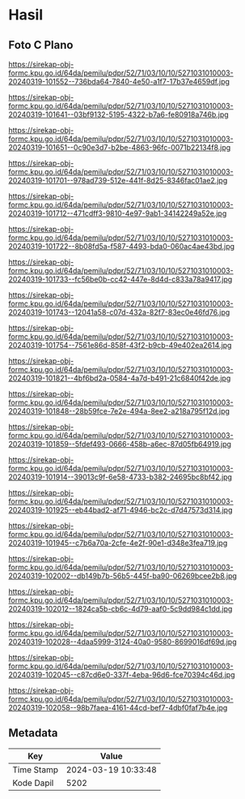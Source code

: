 # Hasil

## Foto C Plano

https://sirekap-obj-formc.kpu.go.id/64da/pemilu/pdpr/52/71/03/10/10/5271031010003-20240319-101552--736bda64-7840-4e50-a1f7-17b37e4659df.jpg

https://sirekap-obj-formc.kpu.go.id/64da/pemilu/pdpr/52/71/03/10/10/5271031010003-20240319-101641--03bf9132-5195-4322-b7a6-fe80918a746b.jpg

https://sirekap-obj-formc.kpu.go.id/64da/pemilu/pdpr/52/71/03/10/10/5271031010003-20240319-101651--0c90e3d7-b2be-4863-96fc-0071b22134f8.jpg

https://sirekap-obj-formc.kpu.go.id/64da/pemilu/pdpr/52/71/03/10/10/5271031010003-20240319-101701--978ad739-512e-441f-8d25-8346fac01ae2.jpg

https://sirekap-obj-formc.kpu.go.id/64da/pemilu/pdpr/52/71/03/10/10/5271031010003-20240319-101712--471cdff3-9810-4e97-9ab1-34142249a52e.jpg

https://sirekap-obj-formc.kpu.go.id/64da/pemilu/pdpr/52/71/03/10/10/5271031010003-20240319-101722--8b08fd5a-f587-4493-bda0-060ac4ae43bd.jpg

https://sirekap-obj-formc.kpu.go.id/64da/pemilu/pdpr/52/71/03/10/10/5271031010003-20240319-101733--fc56be0b-cc42-447e-8d4d-c833a78a9417.jpg

https://sirekap-obj-formc.kpu.go.id/64da/pemilu/pdpr/52/71/03/10/10/5271031010003-20240319-101743--12041a58-c07d-432a-82f7-83ec0e46fd76.jpg

https://sirekap-obj-formc.kpu.go.id/64da/pemilu/pdpr/52/71/03/10/10/5271031010003-20240319-101754--7561e86d-858f-43f2-b9cb-49e402ea2614.jpg

https://sirekap-obj-formc.kpu.go.id/64da/pemilu/pdpr/52/71/03/10/10/5271031010003-20240319-101821--4bf6bd2a-0584-4a7d-b491-21c6840f42de.jpg

https://sirekap-obj-formc.kpu.go.id/64da/pemilu/pdpr/52/71/03/10/10/5271031010003-20240319-101848--28b59fce-7e2e-494a-8ee2-a218a795f12d.jpg

https://sirekap-obj-formc.kpu.go.id/64da/pemilu/pdpr/52/71/03/10/10/5271031010003-20240319-101859--5fdef493-0666-458b-a6ec-87d05fb64919.jpg

https://sirekap-obj-formc.kpu.go.id/64da/pemilu/pdpr/52/71/03/10/10/5271031010003-20240319-101914--39013c9f-6e58-4733-b382-24695bc8bf42.jpg

https://sirekap-obj-formc.kpu.go.id/64da/pemilu/pdpr/52/71/03/10/10/5271031010003-20240319-101925--eb44bad2-af71-4946-bc2c-d7d47573d314.jpg

https://sirekap-obj-formc.kpu.go.id/64da/pemilu/pdpr/52/71/03/10/10/5271031010003-20240319-101945--c7b6a70a-2cfe-4e2f-90e1-d348e3fea719.jpg

https://sirekap-obj-formc.kpu.go.id/64da/pemilu/pdpr/52/71/03/10/10/5271031010003-20240319-102002--db149b7b-56b5-445f-ba90-06269bcee2b8.jpg

https://sirekap-obj-formc.kpu.go.id/64da/pemilu/pdpr/52/71/03/10/10/5271031010003-20240319-102012--1824ca5b-cb6c-4d79-aaf0-5c9dd984c1dd.jpg

https://sirekap-obj-formc.kpu.go.id/64da/pemilu/pdpr/52/71/03/10/10/5271031010003-20240319-102028--4daa5999-3124-40a0-9580-8699016df69d.jpg

https://sirekap-obj-formc.kpu.go.id/64da/pemilu/pdpr/52/71/03/10/10/5271031010003-20240319-102045--c87cd6e0-337f-4eba-96d6-fce70394c46d.jpg

https://sirekap-obj-formc.kpu.go.id/64da/pemilu/pdpr/52/71/03/10/10/5271031010003-20240319-102058--98b7faea-4161-44cd-bef7-4dbf0faf7b4e.jpg


## Metadata

| Key        | Value               |
| ---------- | ------------------- |
| Time Stamp | 2024-03-19 10:33:48 |
| Kode Dapil | 5202                |



